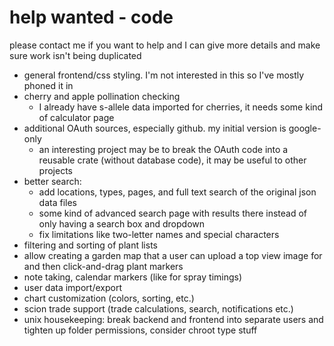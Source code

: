 # help wanted - code
please contact me if you want to help and I can give more details and make sure work isn't being duplicated
* general frontend/css styling. I'm not interested in this so I've mostly phoned it in
* cherry and apple pollination checking
  * I already have s-allele data imported for cherries, it needs some kind of calculator page
* additional OAuth sources, especially github.  my initial version is google-only
  * an interesting project may be to break the OAuth code into a reusable crate (without database code), it may be useful to other projects
* better search:
  * add locations, types, pages, and full text search of the original json data files
  * some kind of advanced search page with results there instead of only having a search box and dropdown
  * fix limitations like two-letter names and special characters
* filtering and sorting of plant lists
* allow creating a garden map that a user can upload a top view image for and then click-and-drag plant markers
* note taking, calendar markers (like for spray timings)
* user data import/export
* chart customization (colors, sorting, etc.)
* scion trade support (trade calculations, search, notifications etc.)
* unix housekeeping: break backend and frontend into separate users and tighten up folder permissions, consider chroot type stuff
